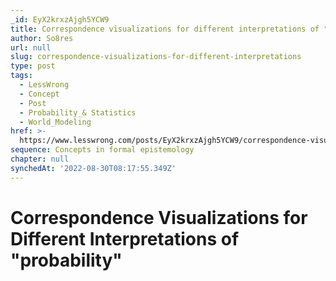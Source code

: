 ```yaml
---
_id: EyX2krxzAjgh5YCW9
title: Correspondence visualizations for different interpretations of "probability"
author: So8res
url: null
slug: correspondence-visualizations-for-different-interpretations
type: post
tags:
  - LessWrong
  - Concept
  - Post
  - Probability_& Statistics
  - World_Modeling
href: >-
  https://www.lesswrong.com/posts/EyX2krxzAjgh5YCW9/correspondence-visualizations-for-different-interpretations
sequence: Concepts in formal epistemology
chapter: null
synchedAt: '2022-08-30T08:17:55.349Z'
---
```


# Correspondence Visualizations for Different Interpretations of "probability"
